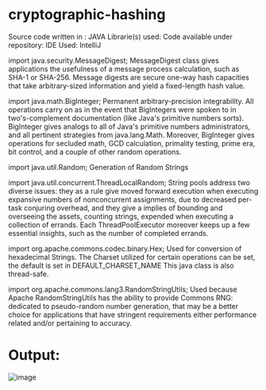 # cryptographic-hashing

 Source code written in : JAVA
Librarie(s) used: 
Code available under repository: 
IDE Used: IntelliJ

import java.security.MessageDigest;
MessageDigest class gives applications the usefulness of a message process calculation, such as SHA-1 or SHA-256. Message digests are secure one-way hash capacities that take arbitrary-sized information and yield a fixed-length hash value.

import java.math.BigInteger;
Permanent arbitrary-precision integrability. All operations carry on as in the event that BigIntegers were spoken to in two's-complement documentation (like Java's primitive numbers sorts). BigInteger gives analogs to all of Java's primitive numbers administrators, and all pertinent strategies from java.lang.Math. Moreover, BigInteger gives operations for secluded math, GCD calculation, primality testing, prime era, bit control, and a couple of other random operations.

import java.util.Random;
Generation of Random Strings

import java.util.concurrent.ThreadLocalRandom;
String pools address two diverse issues: they as a rule give moved forward execution when executing expansive numbers of nonconcurrent assignments, due to decreased per-task conjuring overhead, and they give a implies of bounding and overseeing the assets, counting strings, expended when executing a collection of errands. Each ThreadPoolExecutor moreover keeps up a few essential insights, such as the number of completed errands.


import org.apache.commons.codec.binary.Hex;
Used for conversion of hexadecimal Strings. The Charset utilized for certain operations can be set, the default is set in DEFAULT_CHARSET_NAME This  java class is also thread-safe.


import org.apache.commons.lang3.RandomStringUtils;
Used because Apache RandomStringUtils has the ability to provide Commons RNG: dedicated to pseudo-random number generation, that may be a better choice for applications that have stringent requirements either performance related and/or pertaining to accuracy.


# Output: 

![image](https://user-images.githubusercontent.com/38281651/116099213-5e631880-a671-11eb-85f0-86f3dd87dd23.png)



